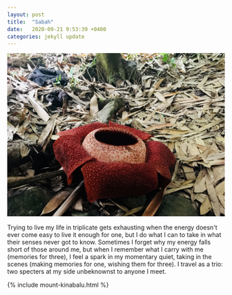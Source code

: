 ```yaml
---
layout: post
title:  "Sabah"
date:   2020-09-21 9:53:39 +0400
categories: jekyll update
---
```

![Foreground of image is a red rafflesia flower on forest floor. Mid and background is covered in dead leaves with the trunk of a tree in the back center](https://github.com/havemaps/havemaps.github.io/blob/master/_site/assets/img/2020-09-21-sabah.jpg?raw=true "Rafflesia in Sabah, Malaysia")

Trying to live my life in triplicate gets exhausting when the energy doesn't ever come easy to live it enough for one, but I do what I can to take in what their senses never got to know. Sometimes I forget why my energy falls short of those around me, but when I remember what I carry with me (memories for three), I feel a spark in my momentary quiet, taking in the scenes (making memories for one, wishing them for three). I travel as a trio: two specters at my side unbeknownst to anyone I meet.

{% include mount-kinabalu.html %}
